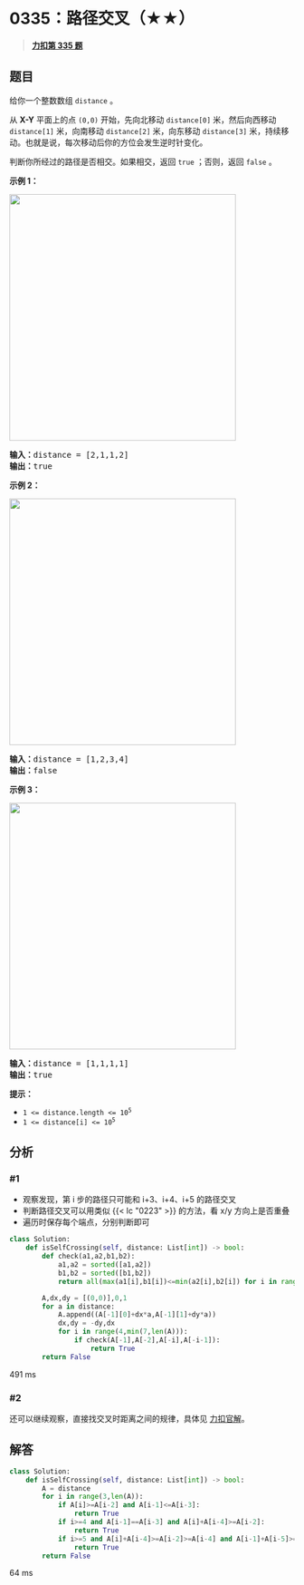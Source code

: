 # 0335：路径交叉（★★）


> <u>**[力扣第 335 题](https://leetcode.cn/problems/self-crossing/)**</u>

## 题目

<p>给你一个整数数组 <code>distance</code><em> </em>。</p>

<p>从 <strong>X-Y</strong> 平面上的点 <code>(0,0)</code> 开始，先向北移动 <code>distance[0]</code> 米，然后向西移动 <code>distance[1]</code> 米，向南移动 <code>distance[2]</code> 米，向东移动 <code>distance[3]</code> 米，持续移动。也就是说，每次移动后你的方位会发生逆时针变化。</p>

<p>判断你所经过的路径是否相交。如果相交，返回 <code>true</code> ；否则，返回 <code>false</code> 。</p>



<p><strong>示例 1：</strong></p>
<img alt="" src="https://assets.leetcode.com/uploads/2021/03/14/selfcross1-plane.jpg" style="width: 400px; height: 435px;" />
<pre>
<strong>输入：</strong>distance = [2,1,1,2]
<strong>输出：</strong>true
</pre>

<p><strong>示例 2：</strong></p>
<img alt="" src="https://assets.leetcode.com/uploads/2021/03/14/selfcross2-plane.jpg" style="width: 400px; height: 435px;" />
<pre>
<strong>输入：</strong>distance = [1,2,3,4]
<strong>输出：</strong>false
</pre>

<p><strong>示例 3：</strong></p>
<img alt="" src="https://assets.leetcode.com/uploads/2021/03/14/selfcross3-plane.jpg" style="width: 400px; height: 435px;" />
<pre>
<strong>输入：</strong>distance = [1,1,1,1]
<strong>输出：</strong>true</pre>



<p><strong>提示：</strong></p>

<ul>
<li><code>1 &lt;= distance.length &lt;= 10<sup>5</sup></code></li>
<li><code>1 &lt;= distance[i] &lt;= 10<sup>5</sup></code></li>
</ul>




## 分析

### #1

- 观察发现，第 i 步的路径只可能和 i+3、i+4、i+5 的路径交叉
- 判断路径交叉可以用类似 {{< lc "0223" >}} 的方法，看 x/y 方向上是否重叠
- 遍历时保存每个端点，分别判断即可

```python
class Solution:
    def isSelfCrossing(self, distance: List[int]) -> bool:
        def check(a1,a2,b1,b2):
            a1,a2 = sorted([a1,a2])
            b1,b2 = sorted([b1,b2])
            return all(max(a1[i],b1[i])<=min(a2[i],b2[i]) for i in range(2))

        A,dx,dy = [(0,0)],0,1
        for a in distance:
            A.append((A[-1][0]+dx*a,A[-1][1]+dy*a))
            dx,dy = -dy,dx
            for i in range(4,min(7,len(A))):
                if check(A[-1],A[-2],A[-i],A[-i-1]):
                    return True
        return False
```
491 ms

### #2

还可以继续观察，直接找交叉时距离之间的规律，具体见 [力扣官解](https://leetcode.cn/problems/self-crossing/solutions/1069749/lu-jing-jiao-cha-by-leetcode-solution-dekx/)。
## 解答

```python
class Solution:
    def isSelfCrossing(self, distance: List[int]) -> bool:
        A = distance
        for i in range(3,len(A)):
            if A[i]>=A[i-2] and A[i-1]<=A[i-3]:
                return True
            if i>=4 and A[i-1]==A[i-3] and A[i]+A[i-4]>=A[i-2]:
                return True
            if i>=5 and A[i]+A[i-4]>=A[i-2]>=A[i-4] and A[i-1]+A[i-5]>=A[i-3]>=A[i-1]:
                return True
        return False
```
64 ms
